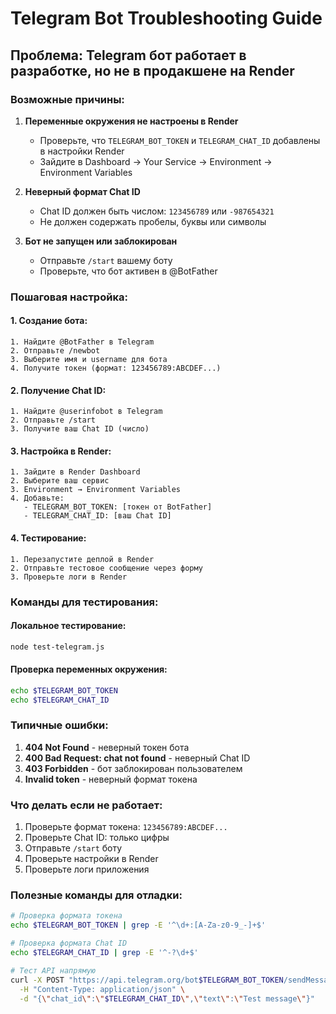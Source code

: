 # Telegram Bot Troubleshooting Guide

## Проблема: Telegram бот работает в разработке, но не в продакшене на Render

### Возможные причины:

1. **Переменные окружения не настроены в Render**
   - Проверьте, что `TELEGRAM_BOT_TOKEN` и `TELEGRAM_CHAT_ID` добавлены в настройки Render
   - Зайдите в Dashboard → Your Service → Environment → Environment Variables

2. **Неверный формат Chat ID**
   - Chat ID должен быть числом: `123456789` или `-987654321`
   - Не должен содержать пробелы, буквы или символы

3. **Бот не запущен или заблокирован**
   - Отправьте `/start` вашему боту
   - Проверьте, что бот активен в @BotFather

### Пошаговая настройка:

#### 1. Создание бота:
```
1. Найдите @BotFather в Telegram
2. Отправьте /newbot
3. Выберите имя и username для бота
4. Получите токен (формат: 123456789:ABCDEF...)
```

#### 2. Получение Chat ID:
```
1. Найдите @userinfobot в Telegram
2. Отправьте /start
3. Получите ваш Chat ID (число)
```

#### 3. Настройка в Render:
```
1. Зайдите в Render Dashboard
2. Выберите ваш сервис
3. Environment → Environment Variables
4. Добавьте:
   - TELEGRAM_BOT_TOKEN: [токен от BotFather]
   - TELEGRAM_CHAT_ID: [ваш Chat ID]
```

#### 4. Тестирование:
```
1. Перезапустите деплой в Render
2. Отправьте тестовое сообщение через форму
3. Проверьте логи в Render
```

### Команды для тестирования:

#### Локальное тестирование:
```bash
node test-telegram.js
```

#### Проверка переменных окружения:
```bash
echo $TELEGRAM_BOT_TOKEN
echo $TELEGRAM_CHAT_ID
```

### Типичные ошибки:

1. **404 Not Found** - неверный токен бота
2. **400 Bad Request: chat not found** - неверный Chat ID
3. **403 Forbidden** - бот заблокирован пользователем
4. **Invalid token** - неверный формат токена

### Что делать если не работает:

1. Проверьте формат токена: `123456789:ABCDEF...`
2. Проверьте Chat ID: только цифры
3. Отправьте `/start` боту
4. Проверьте настройки в Render
5. Проверьте логи приложения

### Полезные команды для отладки:

```bash
# Проверка формата токена
echo $TELEGRAM_BOT_TOKEN | grep -E '^\d+:[A-Za-z0-9_-]+$'

# Проверка формата Chat ID  
echo $TELEGRAM_CHAT_ID | grep -E '^-?\d+$'

# Тест API напрямую
curl -X POST "https://api.telegram.org/bot$TELEGRAM_BOT_TOKEN/sendMessage" \
  -H "Content-Type: application/json" \
  -d "{\"chat_id\":\"$TELEGRAM_CHAT_ID\",\"text\":\"Test message\"}"
```